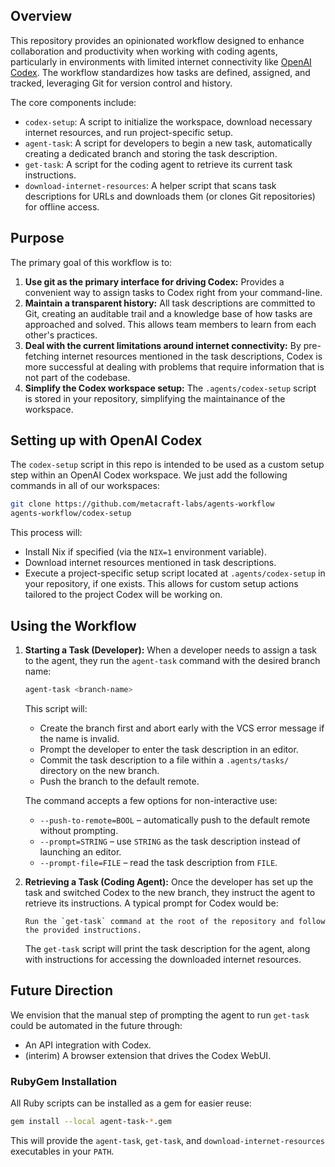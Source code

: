 ## Overview

This repository provides an opinionated workflow designed to enhance collaboration and productivity when working with coding agents, particularly in environments with limited internet connectivity like [OpenAI Codex](https://openai.com/blog/openai-codex/). The workflow standardizes how tasks are defined, assigned, and tracked, leveraging Git for version control and history.

The core components include:
-   `codex-setup`: A script to initialize the workspace, download necessary internet resources, and run project-specific setup.
-   `agent-task`: A script for developers to begin a new task, automatically creating a dedicated branch and storing the task description.
-   `get-task`: A script for the coding agent to retrieve its current task instructions.
-   `download-internet-resources`: A helper script that scans task descriptions for URLs and downloads them (or clones Git repositories) for offline access.

## Purpose

The primary goal of this workflow is to:

1.  **Use git as the primary interface for driving Codex:** Provides a convenient way to assign tasks to Codex right from your command-line.
2.  **Maintain a transparent history:** All task descriptions are committed to Git, creating an auditable trail and a knowledge base of how tasks are approached and solved. This allows team members to learn from each other's practices.
3.  **Deal with the current limitations around internet connectivity:** By pre-fetching internet resources mentioned in the task descriptions, Codex is more successful at dealing with problems that require information that is not part of the codebase.
4.  **Simplify the Codex workspace setup:** The `.agents/codex-setup` script is stored in your repository, simplifying the maintainance of the workspace.

## Setting up with OpenAI Codex

The `codex-setup` script in this repo is intended to be used as a custom setup step within an OpenAI Codex workspace. We just add the following commands in all of our workspaces:

```bash
git clone https://github.com/metacraft-labs/agents-workflow
agents-workflow/codex-setup
```

This process will:
-   Install Nix if specified (via the `NIX=1` environment variable).
-   Download internet resources mentioned in task descriptions.
-   Execute a project-specific setup script located at `.agents/codex-setup` in your repository, if one exists. This allows for custom setup actions tailored to the project Codex will be working on.

## Using the Workflow

1.  **Starting a Task (Developer):**
    When a developer needs to assign a task to the agent, they run the `agent-task` command with the desired branch name:

    ```bash
    agent-task <branch-name>
    ```

    This script will:
    -   Create the branch first and abort early with the VCS error message if
        the name is invalid.
    -   Prompt the developer to enter the task description in an editor.
    -   Commit the task description to a file within a `.agents/tasks/` directory on the new branch.
    -   Push the branch to the default remote.
    
    The command accepts a few options for non-interactive use:
    
    - `--push-to-remote=BOOL` – automatically push to the default remote without prompting.
    - `--prompt=STRING` – use `STRING` as the task description instead of launching an editor.
    - `--prompt-file=FILE` – read the task description from `FILE`.

2.  **Retrieving a Task (Coding Agent):**
    Once the developer has set up the task and switched Codex to the new branch, they instruct the agent to retrieve its instructions. A typical prompt for Codex would be:
    ```
    Run the `get-task` command at the root of the repository and follow the provided instructions.
    ```
    The `get-task` script will print the task description for the agent, along with instructions for accessing the downloaded internet resources.

## Future Direction

We envision that the manual step of prompting the agent to run `get-task` could be automated in the future through:

-   An API integration with Codex.
-   (interim) A browser extension that drives the Codex WebUI.

### RubyGem Installation

All Ruby scripts can be installed as a gem for easier reuse:

```bash
gem install --local agent-task-*.gem
```

This will provide the `agent-task`, `get-task`, and `download-internet-resources` executables in your `PATH`.
